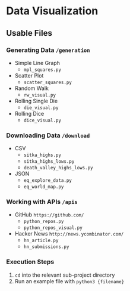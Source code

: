 # Data Visualization

## Usable Files
### Generating Data `/generation`
* Simple Line Graph
    - `mpl_squares.py`
* Scatter Plot
    - `scatter_squares.py`
* Random Walk
    - `rw_visual.py`
* Rolling Single Die
    - `die_visual.py`
* Rolling Dice
    - `dice_visual.py`
### Downloading Data `/download`
* CSV
    - `sitka_highs.py`
    - `sitka_highs_lows.py`
    - `death_valley_highs_lows.py`
* JSON
    - `eq_explore_data.py`
    - `eq_world_map.py`
### Working with APIs `/apis`
* GitHub `https://github.com/`
    - `python_repos.py`
    - `python_repos_visual.py`
* Hacker News `http://news.ycombinator.com/`
    - `hn_article.py`
    - `hn_submissions.py`

### Execution Steps
1. `cd` into the relevant sub-project directory
1. Run an example file with `python3 {filename}`
